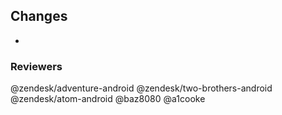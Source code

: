 ## Changes
*

### Reviewers
@zendesk/adventure-android @zendesk/two-brothers-android @zendesk/atom-android @baz8080 @a1cooke